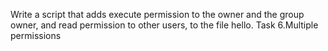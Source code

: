 Write a script that adds execute permission to the owner and the group owner, and read permission to other users, to the file hello.
Task 6.Multiple permissions
